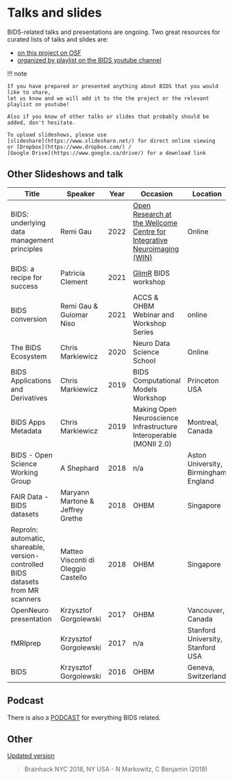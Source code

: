 # Talks and slides

BIDS-related talks and presentations are ongoing. Two great resources for curated lists of talks and slides are:

-   [on this project on OSF](https://osf.io/yn93h/)
-   [organized by playlist on the BIDS youtube channel](https://www.youtube.com/channel/UCxZUcYfd_nvIVWAbzRB1tlw/playlists)

!!! note

    If you have prepared or presented anything about BIDS that you would like to share,
    let us know and we will add it to the the project or the relevant playlist on youtube!

    Also if you know of other talks or slides that probably should be added, don't hesitate.

    To upload slideshows, please use
    [slideshare](https://www.slideshare.net/) for direct online viewing
    or [Dropbox](https://www.dropbox.com/) /
    [Google Drive](https://www.google.ca/drive/) for a download link

## Other Slideshows and talk

| Title                                                                            | Speaker                             | Year | Occasion                                                                                                                                              | Location                             | Video                                                                                        | Slides                                                                                                                       |
| -------------------------------------------------------------------------------- | ----------------------------------- | ---- | ----------------------------------------------------------------------------------------------------------------------------------------------------- | ------------------------------------ | -------------------------------------------------------------------------------------------- | ---------------------------------------------------------------------------------------------------------------------------- |
| BIDS: underlying data management principles                                      | Remi Gau                            | 2022 | [Open Research at the Wellcome Centre for Integrative Neuroimaging (WIN)](https://open.win.ox.ac.uk/pages/open-science/community/Open-WIN-Community/) | Online                               | [link](https://vimeo.com/showcase/7645853/video/668642973)                                   | [link](https://osf.io/h6gsr/)                                                                                                |
| BIDS: a recipe for success                                                       | Patricia Clement                    | 2021 | [GlimR](https://glimr.eu/) BIDS workshop                                                                                                              |                                      | [link](https://www.youtube.com/watch?v=ukgiAP2Hn3E)                                          | [link](https://osf.io/nu24a)                                                                                                 |
| BIDS conversion                                                                  | Remi Gau & Guiomar Niso             | 2021 | ACCS & OHBM Webinar and Workshop Series                                                                                                               | online                               | [link](https://www.youtube.com/watch?v=m7vEHGpqQIw)                                          | [link](https://remi-gau.github.io/bids_cookbook/)                                                                            |
| The BIDS Ecosystem                                                               | Chris Markiewicz                    | 2020 | Neuro Data Science School                                                                                                                             | Online                               | n/a                                                                                          | [link](https://effigies.github.io/bids-ecosystem/)                                                                           |
| BIDS Applications and Derivatives                                                | Chris Markiewicz                    | 2019 | BIDS Computational Models Workshop                                                                                                                    | Princeton USA                        | n/a                                                                                          | [link](https://effigies.github.io/bids-derivatives/)                                                                         |
| BIDS Apps Metadata                                                               | Chris Markiewicz                    | 2019 | Making Open Neuroscience Infrastructure Interoperable (MONII 2.0)                                                                                     | Montreal, Canada                     | n/a                                                                                          | [link](https://effigies.github.io/bids-metadata/)                                                                            |
| BIDS - Open Science Working Group                                                | A Shephard                          | 2018 | n/a                                                                                                                                                   | Aston University, Birmingham England | n/a                                                                                          | [link](https://github.com/bids-standard/bids-starter-kit/files/2068336/Brain.Imaging.Data.Structure.-.OSWG.pptx)             |
| FAIR Data - BIDS datasets                                                        | Maryann Martone & Jeffrey Grethe    | 2018 | OHBM                                                                                                                                                  | Singapore                            | [link](https://www.pathlms.com/ohbm/courses/8246/sections/12542/video_presentations/115883#) | n/a                                                                                                                          |
| ReproIn: automatic, shareable, version-controlled BIDS datasets from MR scanners | Matteo Visconti di Oleggio Castello | 2018 | OHBM                                                                                                                                                  | Singapore                            | n/a                                                                                          | [link](https://www.pathlms.com/ohbm/courses/8246/sections/12541/video_presentations/115999#)                                 |
| OpenNeuro presentation                                                           | Krzysztof Gorgolewski               | 2017 | OHBM                                                                                                                                                  | Vancouver, Canada                    | [link](https://www.pathlms.com/ohbm/courses/5158/sections/7806/video_presentations/76062#)   | [link](https://www.slideshare.net/chrisfilo1/openneuro-a-free-online-platform-for-sharing-and-analysis-of-neuroimaging-data) |
| fMRIprep                                                                         | Krzysztof Gorgolewski               | 2017 | n/a                                                                                                                                                   | Stanford University, Stanford USA    | n/a                                                                                          | [link](https://www.slideshare.net/chrisfilo1/fmriprep-robust-and-easy-to-use-fmri-preprocessing-pipeline)                    |
| BIDS                                                                             | Krzysztof Gorgolewski               | 2016 | OHBM                                                                                                                                                  | Geneva, Switzerland                  | n/a                                                                                          | [link](https://www.slideshare.net/chrisfilo1/the-brain-imaging-data-structure-ohbm-2016)                                     |

<!-- TEMPLATE -->
<!-- | Title    | Speaker  | Year | Occasion    | Location     | [link](video) | [link](slides)    |  -->

## Podcast

There is also a [PODCAST](https://anchor.fm/bids-maintenance) for everything
BIDS related.

## Other

<!-- [Graphical Representation of BIDS](https://drive.google.com/drive/folders/1xlfeAFpp8iOH12bXONfD9OsRGLFFSLD-) -
work in progress, viewable with draw.io (a Google Drive extension) -->

[Updated version](https://cogneuro.net/bids)

> Brainhack NYC 2018, NY USA - N Markowitz, C Benjamin (2018)
